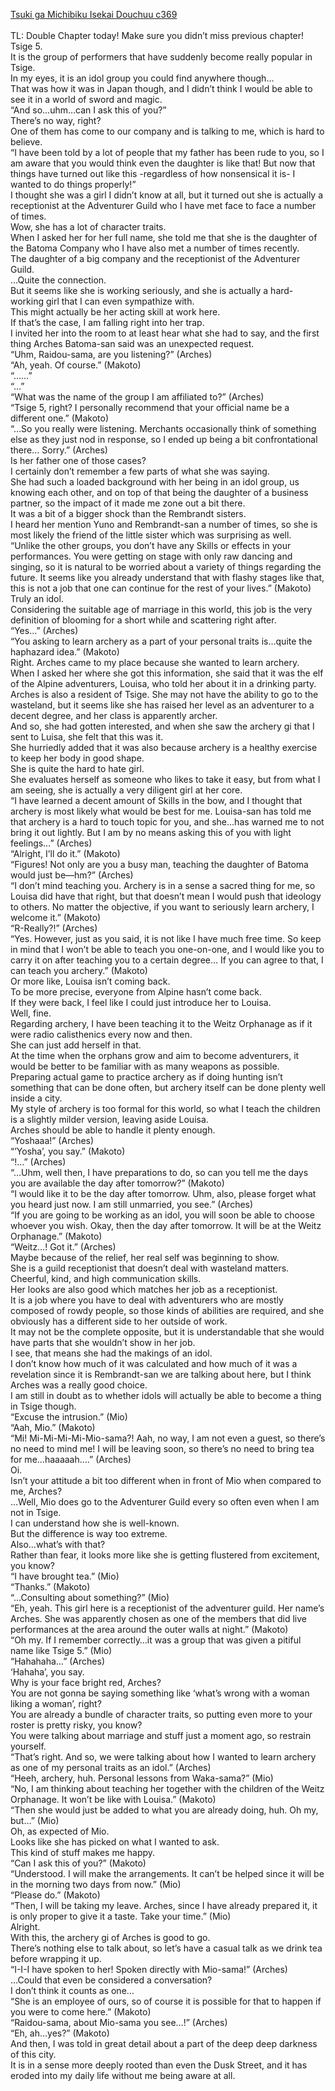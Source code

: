 [Tsuki ga Michibiku Isekai Douchuu c369](https://isekailunatic.com/2020/12/26/tsuki-chapter-369-a-name-change-is-urgently-required/)
<br/><br/>
TL: Double Chapter today! Make sure you didn’t miss previous chapter!<br/>
Tsige 5.<br/>
It is the group of performers that have suddenly become really popular in Tsige.<br/>
In my eyes, it is an idol group you could find anywhere though…<br/>
That was how it was in Japan though, and I didn’t think I would be able to see it in a world of sword and magic.<br/>
“And so…uhm…can I ask this of you?” <br/>
There’s no way, right?<br/>
One of them has come to our company and is talking to me, which is hard to believe.<br/>
“I have been told by a lot of people that my father has been rude to you, so I am aware that you would think even the daughter is like that! But now that things have turned out like this -regardless of how nonsensical it is- I wanted to do things properly!” <br/>
I thought she was a girl I didn’t know at all, but it turned out she is actually a receptionist at the Adventurer Guild who I have met face to face a number of times. <br/>
Wow, she has a lot of character traits. <br/>
When I asked her for her full name, she told me that she is the daughter of the Batoma Company who I have also met a number of times recently. <br/>
The daughter of a big company and the receptionist of the Adventurer Guild. <br/>
…Quite the connection.<br/>
But it seems like she is working seriously, and she is actually a hard-working girl that I can even sympathize with. <br/>
This might actually be her acting skill at work here.<br/>
If that’s the case, I am falling right into her trap.<br/>
I invited her into the room to at least hear what she had to say, and the first thing Arches Batoma-san said was an unexpected request.<br/>
“Uhm, Raidou-sama, are you listening?” (Arches)<br/>
“Ah, yeah. Of course.” (Makoto)<br/>
“……”<br/>
“…”<br/>
“What was the name of the group I am affiliated to?” (Arches)<br/>
“Tsige 5, right? I personally recommend that your official name be a different one.” (Makoto)<br/>
“…So you really were listening. Merchants occasionally think of something else as they just nod in response, so I ended up being a bit confrontational there… Sorry.” (Arches)<br/>
Is her father one of those cases?<br/>
I certainly don’t remember a few parts of what she was saying. <br/>
She had such a loaded background with her being in an idol group, us knowing each other, and on top of that being the daughter of a business partner, so the impact of it made me zone out a bit there.<br/>
It was a bit of a bigger shock than the Rembrandt sisters.<br/>
I heard her mention Yuno and Rembrandt-san a number of times, so she is most likely the friend of the little sister which was surprising as well. <br/>
“Unlike the other groups, you don’t have any Skills or effects in your performances. You were getting on stage with only raw dancing and singing, so it is natural to be worried about a variety of things regarding the future. It seems like you already understand that with flashy stages like that, this is not a job that one can continue for the rest of your lives.” (Makoto)<br/>
Truly an idol.<br/>
Considering the suitable age of marriage in this world, this job is the very definition of blooming for a short while and scattering right after.<br/>
“Yes…” (Arches)<br/>
“You asking to learn archery as a part of your personal traits is…quite the haphazard idea.” (Makoto)<br/>
Right. Arches came to my place because she wanted to learn archery. <br/>
When I asked her where she got this information, she said that it was the elf of the Alpine adventurers, Louisa, who told her about it in a drinking party.<br/>
Arches is also a resident of Tsige. She may not have the ability to go to the wasteland, but it seems like she has raised her level as an adventurer to a decent degree, and her class is apparently archer.<br/>
And so, she had gotten interested, and when she saw the archery gi that I sent to Luisa, she felt that this was it.<br/>
She hurriedly added that it was also because archery is a healthy exercise to keep her body in good shape. <br/>
She is quite the hard to hate girl. <br/>
She evaluates herself as someone who likes to take it easy, but from what I am seeing, she is actually a very diligent girl at her core. <br/>
“I have learned a decent amount of Skills in the bow, and I thought that archery is most likely what would be best for me. Louisa-san has told me that archery is a hard to touch topic for you, and she…has warned me to not bring it out lightly. But I am by no means asking this of you with light feelings…” (Arches)<br/>
“Alright, I’ll do it.” (Makoto)<br/>
“Figures! Not only are you a busy man, teaching the daughter of Batoma would just be—hm?” (Arches)<br/>
“I don’t mind teaching you. Archery is in a sense a sacred thing for me, so Louisa did have that right, but that doesn’t mean I would push that ideology to others. No matter the objective, if you want to seriously learn archery, I welcome it.” (Makoto)<br/>
“R-Really?!” (Arches)<br/>
“Yes. However, just as you said, it is not like I have much free time. So keep in mind that I won’t be able to teach you one-on-one, and I would like you to carry it on after teaching you to a certain degree… If you can agree to that, I can teach you archery.” (Makoto)<br/>
Or more like, Louisa isn’t coming back.<br/>
To be more precise, everyone from Alpine hasn’t come back.<br/>
If they were back, I feel like I could just introduce her to Louisa.<br/>
Well, fine. <br/>
Regarding archery, I have been teaching it to the Weitz Orphanage as if it were radio calisthenics every now and then. <br/>
She can just add herself in that. <br/>
At the time when the orphans grow and aim to become adventurers, it would be better to be familiar with as many weapons as possible. <br/>
Preparing actual game to practice archery as if doing hunting isn’t something that can be done often, but archery itself can be done plenty well inside a city. <br/>
My style of archery is too formal for this world, so what I teach the children is a slightly milder version, leaving aside Louisa. <br/>
Arches should be able to handle it plenty enough.<br/>
“Yoshaaa!” (Arches) <br/>
“’Yosha’, you say.” (Makoto)<br/>
“!…” (Arches)<br/>
“…Uhm, well then, I have preparations to do, so can you tell me the days you are available the day after tomorrow?” (Makoto)<br/>
“I would like it to be the day after tomorrow. Uhm, also, please forget what you heard just now. I am still unmarried, you see.” (Arches)<br/>
“If you are going to be working as an idol, you will soon be able to choose whoever you wish. Okay, then the day after tomorrow. It will be at the Weitz Orphanage.” (Makoto)<br/>
“Weitz…! Got it.” (Arches)<br/>
Maybe because of the relief, her real self was beginning to show. <br/>
She is a guild receptionist that doesn’t deal with wasteland matters. <br/>
Cheerful, kind, and high communication skills.<br/>
Her looks are also good which matches her job as a receptionist. <br/>
It is a job where you have to deal with adventurers who are mostly composed of rowdy people, so those kinds of abilities are required, and she obviously has a different side to her outside of work. <br/>
It may not be the complete opposite, but it is understandable that she would have parts that she wouldn’t show in her job.<br/>
I see, that means she had the makings of an idol. <br/>
I don’t know how much of it was calculated and how much of it was a revelation since it is Rembrandt-san we are talking about here, but I think Arches was a really good choice. <br/>
I am still in doubt as to whether idols will actually be able to become a thing in Tsige though.<br/>
“Excuse the intrusion.” (Mio)<br/>
“Aah, Mio.” (Makoto)<br/>
“Mi! Mi-Mi-Mi-Mi-Mio-sama?! Aah, no way, I am not even a guest, so there’s no need to mind me! I will be leaving soon, so there’s no need to bring tea for me…haaaaah….” (Arches)<br/>
Oi.<br/>
Isn’t your attitude a bit too different when in front of Mio when compared to me, Arches?<br/>
…Well, Mio does go to the Adventurer Guild every so often even when I am not in Tsige.<br/>
I can understand how she is well-known.<br/>
But the difference is way too extreme.<br/>
Also…what’s with that?<br/>
Rather than fear, it looks more like she is getting flustered from excitement, you know?<br/>
“I have brought tea.” (Mio)<br/>
“Thanks.” (Makoto)<br/>
“…Consulting about something?” (Mio)<br/>
“Eh, yeah. This girl here is a receptionist of the adventurer guild. Her name’s Arches. She was apparently chosen as one of the members that did live performances at the area around the outer walls at night.” (Makoto)<br/>
“Oh my. If I remember correctly…it was a group that was given a pitiful name like Tsige 5.” (Mio)<br/>
“Hahahaha…” (Arches)<br/>
‘Hahaha’, you say.<br/>
Why is your face bright red, Arches?<br/>
You are not gonna be saying something like ‘what’s wrong with a woman liking a woman’, right? <br/>
You are already a bundle of character traits, so putting even more to your roster is pretty risky, you know? <br/>
You were talking about marriage and stuff just a moment ago, so restrain yourself. <br/>
“That’s right. And so, we were talking about how I wanted to learn archery as one of my personal traits as an idol.” (Arches)<br/>
“Heeh, archery, huh. Personal lessons from Waka-sama?” (Mio)<br/>
“No, I am thinking about teaching her together with the children of the Weitz Orphanage. It won’t be like with Louisa.” (Makoto)<br/>
“Then she would just be added to what you are already doing, huh. Oh my, but…” (Mio)<br/>
Oh, as expected of Mio.<br/>
Looks like she has picked on what I wanted to ask. <br/>
This kind of stuff makes me happy. <br/>
“Can I ask this of you?” (Makoto)<br/>
“Understood. I will make the arrangements. It can’t be helped since it will be in the morning two days from now.” (Mio)<br/>
“Please do.” (Makoto)<br/>
“Then, I will be taking my leave. Arches, since I have already prepared it, it is only proper to give it a taste. Take your time.” (Mio)<br/>
Alright.<br/>
With this, the archery gi of Arches is good to go.<br/>
There’s nothing else to talk about, so let’s have a casual talk as we drink tea before wrapping it up. <br/>
“I-I-I have spoken to her! Spoken directly with Mio-sama!” (Arches)<br/>
…Could that even be considered a conversation? <br/>
I don’t think it counts as one…<br/>
“She is an employee of ours, so of course it is possible for that to happen if you were to come here.” (Makoto)<br/>
“Raidou-sama, about Mio-sama you see…!” (Arches)<br/>
“Eh, ah…yes?” (Makoto)<br/>
And then, I was told in great detail about a part of the deep deep darkness of this city. <br/>
It is in a sense more deeply rooted than even the Dusk Street, and it has eroded into my daily life without me being aware at all. <br/>
 